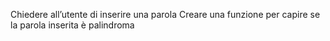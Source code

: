 Chiedere all’utente di inserire una parola
Creare una funzione per capire se la parola inserita è palindroma
